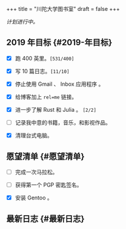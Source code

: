 +++
title = "川陀大学图书室"
draft = false
+++

_计划进行中。_


## 2019 年目标 {#2019-年目标}

-   [X] 跑 400 英里。<code>[531/400]</code>
-   [X] 写 10 篇日志。<code>[11/10]</code>
-   [X] 停止使用 Gmail 、 Inbox 应用程序 。
-   [X] 给博客加上 `rel=me` 链接。
-   [X] 进一步了解 Rust 和 Julia 。 <code>[2/2]</code>
-   [ ] 记录我中意的书籍，音乐，和影视作品。
-   [X] 清理台式电脑。


## 愿望清单 {#愿望清单}

-   [ ] 完成一次马拉松。
-   [ ] 获得第一个 PGP 密匙签名。
-   [X] 安装 Gentoo 。


## 最新日志 {#最新日志}
